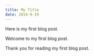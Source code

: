 ```yaml
---
title: My Title
date: 2019-9-19
---
```


Here is my first blog post.

Welcome to my first blog post.

Thank you for reading my first blog post.

